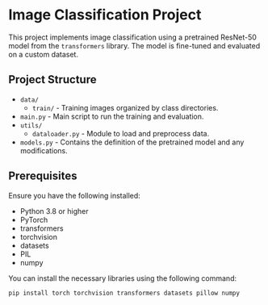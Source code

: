 # Image Classification Project

This project implements image classification using a pretrained ResNet-50 model from the `transformers` library. The model is fine-tuned and evaluated on a custom dataset.

## Project Structure

- `data/`
  - `train/` - Training images organized by class directories.
- `main.py` - Main script to run the training and evaluation.
- `utils/`
  - `dataloader.py` - Module to load and preprocess data.
- `models.py` - Contains the definition of the pretrained model and any modifications.

## Prerequisites

Ensure you have the following installed:
- Python 3.8 or higher
- PyTorch
- transformers
- torchvision
- datasets
- PIL
- numpy

You can install the necessary libraries using the following command:

```bash
pip install torch torchvision transformers datasets pillow numpy

